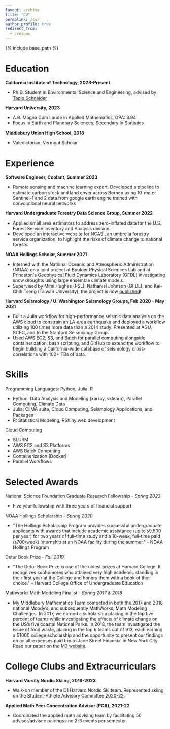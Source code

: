 ```yaml
---
layout: archive
title: "CV"
permalink: /cv/
author_profile: true
redirect_from:
  - /resume
---
```


{% include base_path %}

Education
======
**California Institute of Technology, 2023-Present**
 * Ph.D. Student in Environmental Science and Engineering, advised by [Tapio Schneider](https://climate-dynamics.org/)

**Harvard University, 2023**
 * A.B. Magna Cum Laude in Applied Mathematics, GPA: 3.94
 * Focus in Earth and Planetary Sciences. Secondary in Statistics

**Middlebury Union High School, 2018**
 * Valedictorian, Vermont Scholar

<!-- * **Budapest Semesters in Mathematics**
 * *Combinatorial Optimization*, Grade: A, Spring 2021
* **Middlebury College**
 * M200: Linear Algebra, Audit, Spring 2017
 * M318: Operations Research, Grade: A, Fall 2017 -->


Experience
======
**Software Engineer, Coolant, Summer 2023**
 * Remote sensing and machine learning expert. Developed a pipeline to estimate carbon stock and land cover across Borneo using 10-meter Sentinel-1 and 2 data from google earth engine trained with convolutional neural networks

**Harvard Undergraduate Forestry Data Science Group, Summer 2022**
 * Applied small area estimators to address zero-inflated data for the U.S. Forest Service Inventory and Analysis division.
 * Developed an interactive [website](https://ncasi-shiny-tools.shinyapps.io/CPAT_Ver2_Demo/) for NCASI, an umbrella forestry service organization, to highlight the risks of climate change to national forests. 

**NOAA Hollings Scholar, Summer 2021**
 * Interned with the National Oceanic and Atmospheric Administration (NOAA) on a joint project at Boulder Physical Sciences Lab and at Princeton's Geophysical Fluid Dynamics Laboratory (GFDL) investigating snow droughts using large ensemble climate models. 
 * Supervised by Mimi Hughes (PSL), Nathaniel Johnson (GFDL), and Kai-Chih Tseng (Taiwan University), the project is now [published](https://doi.org/10.1029/2023JD039754)! 

**Harvard Seismology / U. Washington Seismology Groups, Feb 2020 - May 2021**
 * Built a Julia workflow for high-performance seismic data analysis on the AWS cloud to constrain an LA-area earthquake and deployed a workflow utilizing 100 times more data than a 2014 study. Presented at AGU, SCEC, and to the Stanford Seismology Group.
 * Used AWS EC2, S3, and Batch for parallel computing alongside containerization, bash scripting, and GitHub to extend the workflow to begin building a California-wide database of seismology cross-correlations with 100+ TBs of data.

Skills
======
Programming Languages: Python, Julia, R
 * Python: Data Analysis and Modeling (xarray, sklearn), Parallel Computing, Climate Data
 * Julia: CliMA suite, Cloud Computing, Seismology Applications, and Packages
 * R: Statistical Modeling, RShiny web development
 
Cloud Computing
 * SLURM
 * AWS EC2 and S3 Platforms
 * AWS Batch Computing
 * Containerization (Docker)
 * Parallel Workflows


Selected Awards
======
National Science Foundation Graduate Research Fellowship - *Spring 2023*
  * Five year fellowship with three years of financial support

NOAA Hollings Scholarship - *Spring 2020*
 * "The Hollings Scholarship Program provides successful undergraduate applicants with awards that include academic assistance (up to `$`9,500 per year) for two years of full-time study and a 10-week, full-time paid (`$`700/week) internship at an NOAA facility during the summer." - NOAA Hollings Program

Detur Book Prize - *Fall 2019*
 * "The Detur Book Prize is one of the oldest prizes at Harvard College. It recognizes sophomores who attained very high academic standing in their first year at the College and honors them with a book of their choice." - Harvard College Office of Undergraduate Education

Mathworks Math Modeling Finalist - *Spring 2017 & 2018*
 * My Middlebury Mathematics Team competed in both the 2017 and 2018 national Moody’s, and subsequently MathWorks, Math Modeling Challenges. In 2017, we earned a scholarship placing in the top five percent of teams while investigating the effects of climate change on the US’s five coastal National Parks. In 2018, the team investigated the issue of food waste, placing in the top 6 teams out of 913, each earning a $1000 college scholarship and the opportunity to present our findings on an all-expenses paid trip to Jane Street Financial in New York City. Read our paper on the [M3 website](https://m3challenge.siam.org/sites/default/files/uploads/Team10278_Middlebury%20Union%20High%20School.pdf).

College Clubs and Extracurriculars
=====
**Harvard Varsity Nordic Skiing, 2019-2023**
 * Walk-on member of the D1 Harvard Nordic Ski team. Represented skiing on the Student-Athlete Advisory Committee 2020-22.

**Applied Math Peer Concentration Advisor (PCA), 2021-22**
 * Coordinated the applied math advising team by facilitating 50 advisor/advisee pairings and 2-3 events per semester. 

<!-- * **Harvard Pops Orchestra, 2018-19 & 2022**
 * Played trumpet II for the Orchestra during my freshman year and junior spring.
 * In high school I played lead (first by audition) trumpet in the Vermont All-State Jazz Band and also played for the New England Concert Band

* **Harvard Data Analytics Group, Spring 2021**
 * Case Team Associate - responsible for coordinating feature and model development for 4 analysts. 
 * Led the development of a machine learning model to automate the grading of student writing samples for an ed-tech start-up. Merged team members' programs into one workflow and tested several machine learning algorithms. Improved modeled grading accuracy by 90% over the semester-long project.

* **Harvard Undergraduate Consulting for Business and the Environment, Spring 2019**
 * Developed a linear programming model to provide the client with the most cost-effective disposal solution for waste. Built a website to host the model and deploy other tools developed by case team members. -->


<!-- Sample Work
======
  <ul>{% for post in site.publications %}
    {% include archive-single-cv.html %}
  {% endfor %}</ul>
  
Talks
======
  <ul>{% for post in site.talks %}
    {% include archive-single-talk-cv.html %}
  {% endfor %}</ul> -->
  
<!-- Teaching
======
  <ul>{% for post in site.teaching %}
    {% include archive-single-cv.html %}
  {% endfor %}</ul>
   -->

